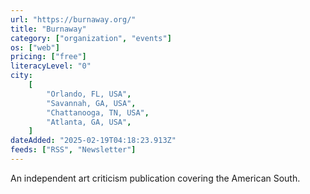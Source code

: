 ```yaml
---
url: "https://burnaway.org/"
title: "Burnaway"
category: ["organization", "events"]
os: ["web"]
pricing: ["free"]
literacyLevel: "0"
city:
    [
        "Orlando, FL, USA",
        "Savannah, GA, USA",
        "Chattanooga, TN, USA",
        "Atlanta, GA, USA",
    ]
dateAdded: "2025-02-19T04:18:23.913Z"
feeds: ["RSS", "Newsletter"]
---
```


An independent art criticism publication covering the American South.
